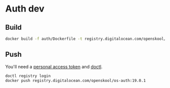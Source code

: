 # Auth dev

## Build

```sh
docker build -f auth/Dockerfile -t registry.digitalocean.com/openskool/os-auth:19.0.1 .
```

## Push

You'll need a [personal access token](https://docs.digitalocean.com/reference/api/create-personal-access-token/) and [doctl](https://docs.digitalocean.com/reference/doctl/how-to/install/).

```sh
doctl registry login
docker push registry.digitalocean.com/openskool/os-auth:19.0.1
```
